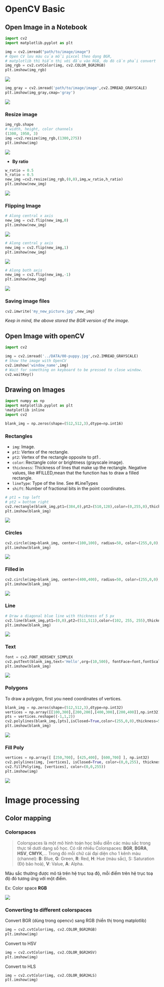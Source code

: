 # OpenCV Basic

## Open Image in a Notebook

```python
import cv2
import matplotlib.pyplot as plt

img = cv2.imread("path/to/image/image")
# Open CV lưu màu của mỗi pixcel theo dạng BGR,
# matplotlib thì hiển thị với đầu vào RGB, do đó cần phải convert
img_rgb = cv2.cvtColor(img, cv2.COLOR_BGR2RGB)
plt.imshow(img_rgb)

```

![](opencv_resources/00-open-image.png)

```python
img_gray = cv2.imread('path/to/image/image',cv2.IMREAD_GRAYSCALE)
plt.imshow(img_gray,cmap='gray')
```

![](opencv_resources/00-image-gray.png)



### Resize image

```python
img_rgb.shape
# width, height, color channels
(1300, 1950, 3)
img =cv2.resize(img_rgb,(1300,275))
plt.imshow(img)
```

![](opencv_resources/00-resize1.png)

- **By ratio**

```python
w_ratio = 0.5
h_ratio = 0.5
new_img =cv2.resize(img_rgb,(0,0),img,w_ratio,h_ratio)
plt.imshow(new_img)
```

![](opencv_resources/00-resize2.png)



### Flipping Image

```python
# Along central x axis
new_img = cv2.flip(new_img,0)
plt.imshow(new_img)
```

![](opencv_resources/00-flipping1.png)

```python
# Along central y axis
new_img = cv2.flip(new_img,1)
plt.imshow(new_img)
```

![](opencv_resources/00-flipping2.png)

```python
# Along both axis
new_img = cv2.flip(new_img,-1)
plt.imshow(new_img)
```

![](opencv_resources/00-flipping3.png)

### Saving image files

```python
cv2.imwrite('my_new_picture.jpg',new_img)
```

*Keep in mind, the above stored the BGR version of the image.*



## Open Image with openCV

```python
import cv2

img = cv2.imread('../DATA/00-puppy.jpg',cv2.IMREAD_GRAYSCALE)
# Show the image with OpenCV
cv2.imshow('window_name',img)
# Wait for something on keyboard to be pressed to close window.
cv2.waitKey()
```

## Drawing on Images

```python
import numpy as np
import matplotlib.pyplot as plt
%matplotlib inline
import cv2

blank_img = np.zeros(shape=(512,512,3),dtype=np.int16)
```



### Rectangles

* `img`: Image.
* `pt1`: Vertex of the rectangle.
* `pt2`: Vertex of the rectangle opposite to pt1 .
* `color`: Rectangle color or brightness (grayscale image).
* `thickness`: Thickness of lines that make up the rectangle. Negative values, like #FILLED,mean that the function has to draw a filled rectangle.
* `lineType`: Type of the line. See #LineTypes
* `shift`: Number of fractional bits in the point coordinates.

```python
# pt1 = top left
# pt2 = bottom right
cv2.rectangle(blank_img,pt1=(384,0),pt2=(510,128),color=(0,255,0),thickness=5)
plt.imshow(blank_img)
```

![](opencv_resources/001-drawing1.png)



### Circles

```python
cv2.circle(img=blank_img, center=(100,100), radius=50, color=(255,0,0), thickness=5)
plt.imshow(blank_img)
```

![](opencv_resources/001-drawing2-circle.png)



### Filled in

```python
cv2.circle(img=blank_img, center=(400,400), radius=50, color=(255,0,0), thickness=-1)
plt.imshow(blank_img)
```

![](opencv_resources/001-drawing-filled-in.png)

### Line

```python
# Draw a diagonal blue line with thickness of 5 px
cv2.line(blank_img,pt1=(0,0),pt2=(511,511),color=(102, 255, 255),thickness=5)
plt.imshow(blank_img)
```

![](opencv_resources/001-drawing-line.png)

### Text

```python
font = cv2.FONT_HERSHEY_SIMPLEX
cv2.putText(blank_img,text='Hello',org=(10,500), fontFace=font,fontScale= 4,color=(255,255,255),thickness=2,lineType=cv2.LINE_AA)
plt.imshow(blank_img)
```

![](opencv_resources/001-drawing-text.png)

### Polygons

To draw a polygon, first you need coordinates of vertices. 

```python
blank_img = np.zeros(shape=(512,512,3),dtype=np.int32)
vertices = np.array([[100,300],[200,200],[400,300],[200,400]],np.int32)
pts = vertices.reshape((-1,1,2))
cv2.polylines(blank_img,[pts],isClosed=True,color=(255,0,0),thickness=5)
plt.imshow(blank_img)
```

![](opencv_resources/001-drawing-polygon.png)

### Fill Poly

```python
vertices = np.array([ [250,700], [425,400], [600,700] ], np.int32)
cv2.polylines(img, [vertices], isClosed=True, color=(0,0,255), thickness=10)
cv2.fillPoly(img, [vertices], color=(0,0,255))
plt.imshow(img)
```

![](opencv_resources/04-fill-poly.png)



# Image processing

## Color mapping

### Colorspaces

> Colorspaces là một mô hình toán học biểu diễn các màu sắc trong thực tế dưới dạng số học. Có rất nhiều Colorspaces: **BGR**, **BGRA**, **HSV**, **CMYK**,… Trong đó mỗi chữ cái đại diện cho 1 kênh màu (channel): **B**: Blue, **G**: Green, **R**: Red, **H**: Hue (màu sắc), S: Saturation (Độ bão hoà), **V**: Value, **A**: Alpha.

Màu sắc thường được mô tả trên hệ trục toạ độ, mỗi điểm trên hệ trục toạ độ đó tương ứng với một điểm.

Ex: Color space **RGB**

![](opencv_resources/0200-color-mapping1.webp)



### Converting to different colorspaces

Convert BGR (dùng trong opencv) sang RGB (hiển thị trong matplotlib)

```python 
img = cv2.cvtColor(img, cv2.COLOR_BGR2RGB)
plt.imshow(img)
```

Convert to HSV

```python
img = cv2.cvtColor(img, cv2.COLOR_BGR2HSV)
plt.imshow(img)
```

Convert to HLS

```python
img = cv2.cvtColor(img, cv2.COLOR_BGR2HLS)
plt.imshow(img)
```

